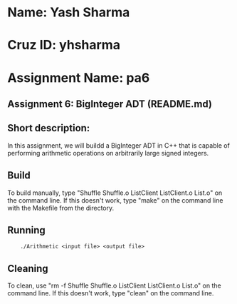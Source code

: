 #  Name: Yash Sharma
#  Cruz ID: yhsharma
#  Assignment Name: pa6

## Assignment 6: BigInteger ADT (README.md)

## Short description:

In this assignment, we will buildd a BigInteger ADT in C++ that is capable of performing arithmetic operations on arbitrarily large signed integers.

## Build

To build manually, type "Shuffle Shuffle.o ListClient ListClient.o List.o" on the command line. If this doesn't work, type "make" on the command line with the Makefile from the directory.

## Running

        ./Arithmetic <input file> <output file>

## Cleaning

To clean, use "rm -f Shuffle Shuffle.o ListClient ListClient.o List.o" on the command line. If this doesn't work, type "clean" on the command line. 
